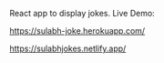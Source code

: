 React app to display jokes.
Live Demo:

https://sulabh-joke.herokuapp.com/

https://sulabhjokes.netlify.app/
